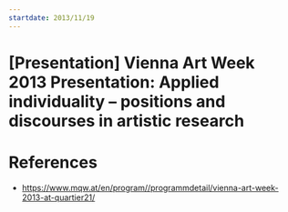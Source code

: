 ```yaml
---
startdate: 2013/11/19
---
```

# [Presentation] Vienna Art Week 2013 Presentation: Applied individuality – positions and discourses in artistic research

# References
* https://www.mqw.at/en/program//programmdetail/vienna-art-week-2013-at-quartier21/
